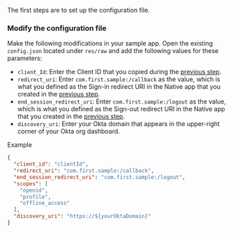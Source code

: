 The first steps are to set up the configuration file.

### Modify the configuration file
Make the following modifications in your sample app. Open the existing `config.json` located under `res/raw` and add the following values for these parameters:

* `client_Id`: Enter the Client ID that you copied during the [previous step](#configure-two-openid-connect-native-apps).
* `redirect_uri`: Enter `com.first.sample:/callback` as the value, which is what you defined as the Sign-in redirect URI in the Native app that you created in the [previous step](#configure-two-openid-connect-native-apps).
* `end_session_redirect_uri`: Enter `com.first.sample:/logout` as the value, which is what you defined as the Sign-out redirect URI in the Native app that you created in the [previous step](#configure-two-openid-connect-native-apps).
* `discovery_uri`: Enter your Okta domain that appears in the upper-right corner of your Okta org dashboard.

Example
```json
{
  "client_id": "clientId",
  "redirect_uri": "com.first.sample:/callback",
  "end_session_redirect_uri": "com.first.sample:/logout",
  "scopes": [
    "openid",
    "profile",
    "offline_access"
  ],
  "discovery_uri": "https://${yourOktaDomain}"
}
```
